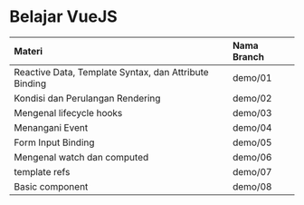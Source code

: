 # Belajar VueJS



| Materi | Nama Branch  | 
| :-------- | :------- | 
| Reactive Data, Template Syntax, dan Attribute Binding | demo/01 |
| Kondisi dan Perulangan Rendering | demo/02 |
| Mengenal lifecycle hooks | demo/03 |
| Menangani Event | demo/04 |
| Form Input Binding | demo/05 |
| Mengenal watch dan computed | demo/06 |
| template refs | demo/07 |
| Basic component | demo/08 |



